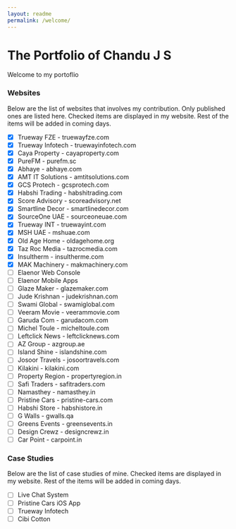 ```yaml
---
layout: readme
permalink: /welcome/
---
```

# The Portfolio of Chandu J S

Welcome to my portoflio

### Websites
Below are the list of websites that involves my contribution. Only published ones are listed here. Checked items are displayed in my website. Rest of the items will be added in coming days.
- [x] Trueway FZE - truewayfze.com
- [x] Trueway Infotech - truewayinfotech.com
- [x] Caya Property - cayaproperty.com
- [x] PureFM - purefm.sc
- [x] Abhaye - abhaye.com
- [x] AMT IT Solutions - amtitsolutions.com
- [x] GCS Protech - gcsprotech.com
- [x] Habshi Trading - habshitrading.com
- [x] Score Advisory - scoreadvisory.net
- [x] Smartline Decor - smartlinedecor.com
- [x] SourceOne UAE - sourceoneuae.com
- [x] Trueway INT - truewayint.com
- [x] MSH UAE - mshuae.com
- [x] Old Age Home - oldagehome.org
- [x] Taz Roc Media - tazrocmedia.com
- [x] Insultherm - insultherme.com
- [x] MAK Machinery - makmachinery.com
- [ ] Elaenor Web Console
- [ ] Elaenor Mobile Apps
- [ ] Glaze Maker - glazemaker.com
- [ ] Jude Krishnan - judekrishnan.com
- [ ] Swami Global - swamiglobal.com
- [ ] Veeram Movie - veerammovie.com
- [ ] Garuda Com - garudacom.com
- [ ] Michel Toule - micheltoule.com
- [ ] Leftclick News - leftclicknews.com
- [ ] AZ Group - azgroup.ae
- [ ] Island Shine - islandshine.com
- [ ] Josoor Travels - josoortravels.com
- [ ] Kilakini - kilakini.com
- [ ] Property Region - propertyregion.in
- [ ] Safi Traders - safitraders.com
- [ ] Namasthey - namasthey.in
- [ ] Pristine Cars - pristine-cars.com
- [ ] Habshi Store - habshistore.in
- [ ] G Walls - gwalls.qa
- [ ] Greens Events - greensevents.in
- [ ] Design Crewz - designcrewz.in
- [ ] Car Point - carpoint.in

### Case Studies
Below are the list of case studies of mine. Checked items are displayed in my website. Rest of the items will be added in coming days.
- [ ] Live Chat System
- [ ] Pristine Cars iOS App
- [ ] Trueway Infotech
- [ ] Cibi Cotton
